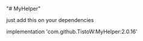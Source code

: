 "# MyHelper"

just add this on your dependencies

implementation 'com.github.TistoW:MyHelper:2.0.16'
